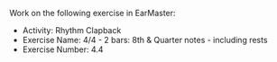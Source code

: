 Work on the following exercise in EarMaster:
- Activity: Rhythm Clapback
- Exercise Name: 4/4 - 2 bars: 8th & Quarter notes - including rests
- Exercise Number: 4.4
